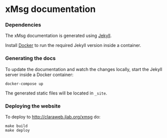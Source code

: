 # xMsg documentation

### Dependencies

The xMsg documentation is generated using [Jekyll](http://jekyllrb.com/).

Install [Docker](https://docs.docker.com/engine/installation/) to run
the required Jekyll version inside a container.

### Generating the docs

To update the documentation and watch the changes locally, start the Jekyll
server inside a Docker container:

    docker-compose up

The generated static files will be located in `_site`.

### Deploying the website

To deploy to <http://claraweb.jlab.org/xmsg> do:

    make build
    make deploy

